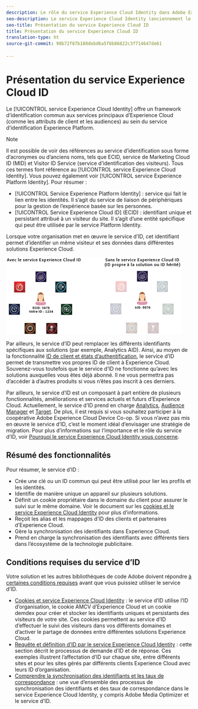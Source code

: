 ```yaml
---
description: Le rôle du service Experience Cloud Identity dans Adobe Experience Cloud.
seo-description: Le service Experience Cloud Identity (anciennement le service d’identification des visiteurs ou le service Marketing Cloud ID) offre un framework d’identification commun pour les services d’Experience Cloud, tels que les attributs de client et les audiences.
seo-title: Présentation du service Experience Cloud ID
title: Présentation du service Experience Cloud ID
translation-type: ht
source-git-commit: 98b72f87b188debd6a5f6b86822c3f714647de61

---
```



# Présentation du service Experience Cloud ID

Le [!UICONTROL service Experience Cloud Identity] offre un framework d’identification commun aux services principaux d’Experience Cloud (comme les attributs de client et les audiences) au sein du service d’identification Experience Platform.

>[!NOTE]
>
> Il est possible de voir des références au service d’identification sous forme d’acronymes ou d’anciens noms, tels que ECID, service de Marketing Cloud ID (MID) et Visitor ID Service (service d’identification des visiteurs). Tous ces termes font référence au [!UICONTROL service Experience Cloud Identity]. Vous pouvez également voir [!UICONTROL service Experience Platform Identity]. Pour résumer :

* [!UICONTROL Service Experience Platform Identity] : service qui fait le lien entre les identités. Il s’agit du service de liaison de périphériques pour la gestion de l’expérience basée sur les personnes.
* [!UICONTROL Service Experience Cloud ID] (ECID) : identifiant unique et persistant attribué à un visiteur du site. Il s’agit d’une entité spécifique qui peut être utilisée par le service Platform Identity.

Lorsque votre organisation met en œuvre le service d’ID, cet identifiant permet d’identifier un même visiteur et ses données dans différentes solutions Experience Cloud.

![](assets/ecid-new.png)

Par ailleurs, le service d’ID peut remplacer les différents identifiants spécifiques aux solutions (par exemple, Analytics AID). Ainsi, au moyen de la fonctionnalité [ID de client et états d’authentification](/help/reference/authenticated-state.md), le service d’ID permet de transmettre vos propres ID de client à Experience Cloud. Souvenez-vous toutefois que le service d’ID ne fonctionne qu’avec les solutions auxquelles vous êtes déjà abonné. Il ne vous permettra pas d’accéder à d’autres produits si vous n’êtes pas inscrit à ces derniers.

Par ailleurs, le service d’ID est un composant à part entière de plusieurs fonctionnalités, améliorations et services actuels et futurs d’Experience Cloud. Actuellement, le service d’ID prend en charge [Analytics](http://www.adobe.com/fr/marketing-cloud/web-analytics.html), [Audience Manager](http://www.adobe.com/fr/marketing-cloud/data-management-platform.html) et [Target](http://www.adobe.com/fr/marketing-cloud/testing-targeting.html). De plus, il est requis si vous souhaitez participer à la coopérative Adobe Experience Cloud Device Co-op. Si vous n’avez pas mis en œuvre le service d’ID, c’est le moment idéal d’envisager une stratégie de migration. Pour plus d’informations sur l’importance et le rôle du service d’ID, voir [Pourquoi le service Experience Cloud Identity vous concerne](http://blogs.adobe.com/digitalmarketing/analytics/why-new-adobe-marketing-cloud-id-service-should-be-on-your-radar/).

## Résumé des fonctionnalités

Pour résumer, le service d’ID :

* Crée une clé ou un ID commun qui peut être utilisé pour lier les profils et les identités.
* Identifie de manière unique un appareil sur plusieurs solutions.
* Définit un cookie propriétaire dans le domaine du client pour assurer le suivi sur le même domaine. Voir le document sur les [cookies et le service Experience Cloud Identity](https://docs.adobe.com/content/help/fr-FR/id-service/using/intro/cookies.html) pour plus d’informations.
* Reçoit les alias et les mappages d’ID des clients et partenaires d’Experience Cloud.
* Gère la synchronisation des identifiants dans Experience Cloud.
* Prend en charge la synchronisation des identifiants avec différents tiers dans l’écosystème de la technologie publicitaire.

## Conditions requises du service d’ID

Votre solution et les autres bibliothèques de code Adobe doivent répondre [à certaines conditions requises](/help/reference/requirements.md) avant que vous puissiez utiliser le service d’ID.

* [Cookies et service Experience Cloud Identity](cookies.md) : le service d’ID utilise l’ID d’organisation, le cookie AMCV d’Experience Cloud et un cookie demdex pour créer et stocker les identifiants uniques et persistants des visiteurs de votre site. Ces cookies permettent au service d’ID d’effectuer le suivi des visiteurs dans vos différents domaines et d’activer le partage de données entre différentes solutions Experience Cloud.
* [Requête et définition d’ID par le service Experience Cloud Identity](id-request.md) : cette section décrit le processus de demande d’ID et de réponse. Ces exemples illustrent l’affectation d’ID sur chaque site, entre différents sites et pour les sites gérés par différents clients Experience Cloud avec leurs ID d’organisation.
* [Comprendre la synchronisation des identifiants et les taux de correspondance](match-rates.md) : une vue d’ensemble des processus de synchronisation des identifiants et des taux de correspondance dans le service Experience Cloud Identity, y compris Adobe Media Optimizer et le service d’ID.
